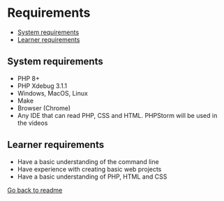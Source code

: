 # Requirements

- [System requirements](#system-requirements)
- [Learner requirements](#learner-requirements)

## System requirements
- PHP 8+
- PHP Xdebug 3.1.1
- Windows, MacOS, Linux
- Make
- Browser (Chrome)
- Any IDE that can read PHP, CSS and HTML. PHPStorm will be used in the videos

## Learner requirements
- Have a basic understanding of the command line
- Have experience with creating basic web projects
- Have a basic understanding of PHP, HTML and CSS

[Go back to readme](../README.md)
